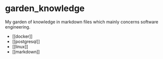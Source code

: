 # garden_knowledge

My garden of knowledge in markdown files which mainly concerns software engineering.

- [[docker]]
- [[postgresql]]
- [[linux]]
- [[markdown]]
